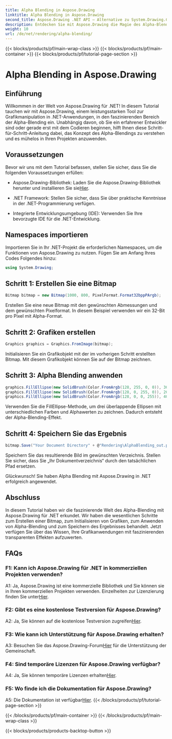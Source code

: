 ```yaml
---
title: Alpha Blending in Aspose.Drawing
linktitle: Alpha Blending in Aspose.Drawing
second_title: Aspose.Drawing .NET API – Alternative zu System.Drawing.Common
description: Entdecken Sie mit Aspose.Drawing die Magie des Alpha-Blendings in .NET-Grafiken. Werten Sie Ihre Projekte mit durchscheinenden Effekten auf.
weight: 10
url: /de/net/rendering/alpha-blending/
---
```


{{< blocks/products/pf/main-wrap-class >}}
{{< blocks/products/pf/main-container >}}
{{< blocks/products/pf/tutorial-page-section >}}

# Alpha Blending in Aspose.Drawing

## Einführung

Willkommen in der Welt von Aspose.Drawing für .NET! In diesem Tutorial tauchen wir mit Aspose.Drawing, einem leistungsstarken Tool zur Grafikmanipulation in .NET-Anwendungen, in den faszinierenden Bereich der Alpha-Blending ein. Unabhängig davon, ob Sie ein erfahrener Entwickler sind oder gerade erst mit dem Codieren beginnen, hilft Ihnen diese Schritt-für-Schritt-Anleitung dabei, das Konzept des Alpha-Blendings zu verstehen und es mühelos in Ihren Projekten anzuwenden.

## Voraussetzungen

Bevor wir uns mit dem Tutorial befassen, stellen Sie sicher, dass Sie die folgenden Voraussetzungen erfüllen:

-  Aspose.Drawing-Bibliothek: Laden Sie die Aspose.Drawing-Bibliothek herunter und installieren Sie sie[Hier](https://releases.aspose.com/drawing/net/).

- .NET Framework: Stellen Sie sicher, dass Sie über praktische Kenntnisse in der .NET-Programmierung verfügen.

- Integrierte Entwicklungsumgebung (IDE): Verwenden Sie Ihre bevorzugte IDE für die .NET-Entwicklung.

## Namespaces importieren

Importieren Sie in Ihr .NET-Projekt die erforderlichen Namespaces, um die Funktionen von Aspose.Drawing zu nutzen. Fügen Sie am Anfang Ihres Codes Folgendes hinzu:

```csharp
using System.Drawing;
```

## Schritt 1: Erstellen Sie eine Bitmap

```csharp
Bitmap bitmap = new Bitmap(1000, 800, PixelFormat.Format32bppPArgb);
```

Erstellen Sie eine neue Bitmap mit den gewünschten Abmessungen und dem gewünschten Pixelformat. In diesem Beispiel verwenden wir ein 32-Bit pro Pixel mit Alpha-Format.

## Schritt 2: Grafiken erstellen

```csharp
Graphics graphics = Graphics.FromImage(bitmap);
```

Initialisieren Sie ein Grafikobjekt mit der im vorherigen Schritt erstellten Bitmap. Mit diesem Grafikobjekt können Sie auf der Bitmap zeichnen.

## Schritt 3: Alpha Blending anwenden

```csharp
graphics.FillEllipse(new SolidBrush(Color.FromArgb(128, 255, 0, 0)), 300, 100, 400, 400);
graphics.FillEllipse(new SolidBrush(Color.FromArgb(128, 0, 255, 0)), 200, 300, 400, 400);
graphics.FillEllipse(new SolidBrush(Color.FromArgb(128, 0, 0, 255)), 400, 300, 400, 400);
```

Verwenden Sie die FillEllipse-Methode, um drei überlappende Ellipsen mit unterschiedlichen Farben und Alphawerten zu zeichnen. Dadurch entsteht der Alpha-Blending-Effekt.

## Schritt 4: Speichern Sie das Ergebnis

```csharp
bitmap.Save("Your Document Directory" + @"Rendering\AlphaBlending_out.png");
```

Speichern Sie das resultierende Bild im gewünschten Verzeichnis. Stellen Sie sicher, dass Sie „Ihr Dokumentverzeichnis“ durch den tatsächlichen Pfad ersetzen.

Glückwunsch! Sie haben Alpha Blending mit Aspose.Drawing in .NET erfolgreich angewendet.

## Abschluss

In diesem Tutorial haben wir die faszinierende Welt des Alpha-Blending mit Aspose.Drawing für .NET erkundet. Wir haben die wesentlichen Schritte zum Erstellen einer Bitmap, zum Initialisieren von Grafiken, zum Anwenden von Alpha-Blending und zum Speichern des Ergebnisses behandelt. Jetzt verfügen Sie über das Wissen, Ihre Grafikanwendungen mit faszinierenden transparenten Effekten aufzuwerten.

## FAQs

### F1: Kann ich Aspose.Drawing für .NET in kommerziellen Projekten verwenden?

 A1: Ja, Aspose.Drawing ist eine kommerzielle Bibliothek und Sie können sie in Ihren kommerziellen Projekten verwenden. Einzelheiten zur Lizenzierung finden Sie unter[Hier](https://purchase.aspose.com/buy).

### F2: Gibt es eine kostenlose Testversion für Aspose.Drawing?

 A2: Ja, Sie können auf die kostenlose Testversion zugreifen[Hier](https://releases.aspose.com/).

### F3: Wie kann ich Unterstützung für Aspose.Drawing erhalten?

 A3: Besuchen Sie das Aspose.Drawing-Forum[Hier](https://forum.aspose.com/c/diagram/17) für die Unterstützung der Gemeinschaft.

### F4: Sind temporäre Lizenzen für Aspose.Drawing verfügbar?

 A4: Ja, Sie können temporäre Lizenzen erhalten[Hier](https://purchase.aspose.com/temporary-license/).

### F5: Wo finde ich die Dokumentation für Aspose.Drawing?

 A5: Die Dokumentation ist verfügbar[Hier](https://reference.aspose.com/drawing/net/).
{{< /blocks/products/pf/tutorial-page-section >}}

{{< /blocks/products/pf/main-container >}}
{{< /blocks/products/pf/main-wrap-class >}}

{{< blocks/products/products-backtop-button >}}
